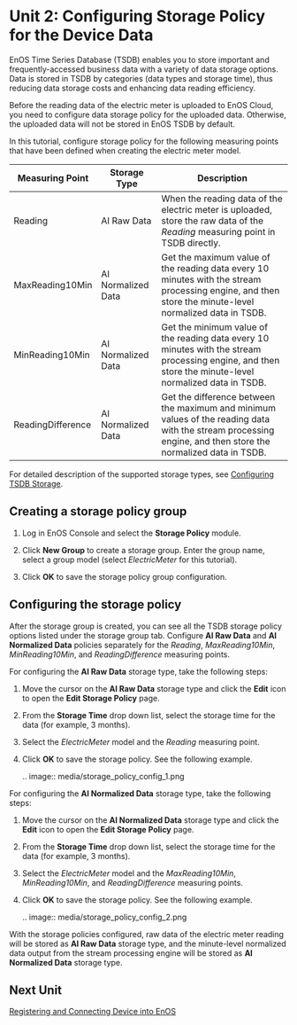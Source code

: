 # Unit 2: Configuring Storage Policy for the Device Data

EnOS Time Series Database (TSDB) enables you to store important and frequently-accessed business data with a variety of data storage options. Data is stored in TSDB by categories (data types and storage time), thus reducing data storage costs and enhancing data reading efficiency.

Before the reading data of the electric meter is uploaded to EnOS Cloud, you need to configure data storage policy for the uploaded data. Otherwise, the uploaded data will not be stored in EnOS TSDB by default.

In this tutorial, configure storage policy for the following measuring points that have been defined when creating the electric meter model.

| Measuring Point     | Storage Type       | Description                                                  |
| ----------------- | ------------------ | ------------------------------------------------------------ |
| Reading           | AI Raw Data        | When the reading data of the electric meter is uploaded, store the raw data of the *Reading* measuring point in TSDB directly. |
| MaxReading10Min   | AI Normalized Data | Get the maximum value of the reading data every 10 minutes with the stream processing engine, and then store the minute-level normalized data in TSDB. |
| MinReading10Min   | AI Normalized Data | Get the minimum value of the reading data every 10 minutes with the stream processing engine, and then store the minute-level normalized data in TSDB. |
| ReadingDifference | AI Normalized Data | Get the difference between the maximum and minimum values of the reading data with the stream processing engine, and then store the normalized data in TSDB. |

For detailed description of the supported storage types, see [Configuring TSDB Storage](https://www.envisioniot.com/docs/data-asset/en/latest/configuring_tsdb_storage.html).

## Creating a storage policy group

1. Log in EnOS Console and select the **Storage Policy** module.

2. Click **New Group** to create a storage group. Enter the group name, select a group model (select *ElectricMeter* for this tutorial).

3. Click **OK** to save the storage policy group configuration.


## Configuring the storage policy

After the storage group is created, you can see all the TSDB storage policy options listed under the storage group tab. Configure **AI Raw Data** and **AI Normalized Data** policies separately for the *Reading*, *MaxReading10Min*, *MinReading10Min*, and *ReadingDifference* measuring points.

For configuring the **AI Raw Data** storage type, take the following steps:

1. Move the cursor on the **AI Raw Data** storage type and click the **Edit** icon to open the **Edit Storage Policy** page.

2. From the **Storage Time** drop down list, select the storage time for the data (for example, 3 months).

3. Select the *ElectricMeter* model and the *Reading* measuring point.

4. Click **OK** to save the storage policy. See the following example.

   .. image:: media/storage_policy_config_1.png

For configuring the **AI Normalized Data** storage type, take the following steps:

1. Move the cursor on the **AI Normalized Data** storage type and click the **Edit** icon to open the **Edit Storage Policy** page.

2. From the **Storage Time** drop down list, select the storage time for the data (for example, 3 months).

3. Select the *ElectricMeter* model and the *MaxReading10Min*, *MinReading10Min*, and *ReadingDifference* measuring points.

4. Click **OK** to save the storage policy. See the following example.

   .. image:: media/storage_policy_config_2.png

With the storage policies configured, raw data of the electric meter reading will be stored as **AI Raw Data** storage type, and the minute-level normalized data output from the stream processing engine will be stored as **AI Normalized Data** storage type.

## Next Unit

[Registering and Connecting Device into EnOS](connecting_device)

<!--end-->
